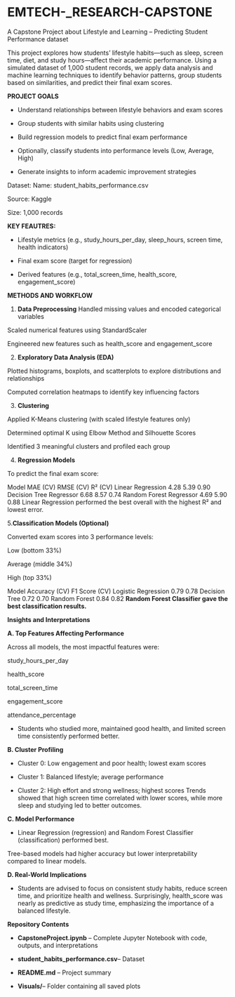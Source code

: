 # EMTECH-_RESEARCH-CAPSTONE
A Capstone Project about Lifestyle and Learning – Predicting Student Performance dataset


This project explores how students’ lifestyle habits—such as sleep, screen time, diet, and study hours—affect their academic performance. Using a simulated dataset of 1,000 student records, we apply data analysis and machine learning techniques to identify behavior patterns, group students based on similarities, and predict their final exam scores.

**PROJECT GOALS**

- Understand relationships between lifestyle behaviors and exam scores

- Group students with similar habits using clustering

- Build regression models to predict final exam performance

- Optionally, classify students into performance levels (Low, Average, High)

- Generate insights to inform academic improvement strategies


Dataset:
Name: student_habits_performance.csv

Source: Kaggle

Size: 1,000 records

**KEY FEAUTRES:**

- Lifestyle metrics (e.g., study_hours_per_day, sleep_hours, screen time, health indicators)

- Final exam score (target for regression)

- Derived features (e.g., total_screen_time, health_score, engagement_score)

**METHODS AND WORKFLOW**

1. **Data Preprocessing**
Handled missing values and encoded categorical variables

Scaled numerical features using StandardScaler

Engineered new features such as health_score and engagement_score


2. **Exploratory Data Analysis (EDA)**
   
Plotted histograms, boxplots, and scatterplots to explore distributions and relationships

Computed correlation heatmaps to identify key influencing factors

3. **Clustering**
   
Applied K-Means clustering (with scaled lifestyle features only)

Determined optimal K using Elbow Method and Silhouette Scores

Identified 3 meaningful clusters and profiled each group


4. **Regression Models**
   
To predict the final exam score:

Model	MAE (CV)	RMSE (CV)	R² (CV)
Linear Regression	4.28	5.39	0.90
Decision Tree Regressor	6.68	8.57	0.74
Random Forest Regressor	4.69	5.90	0.88
Linear Regression performed the best overall with the highest R² and lowest error.


5.**Classification Models (Optional)**

Converted exam scores into 3 performance levels:

Low (bottom 33%)

Average (middle 34%)

High (top 33%)

Model	Accuracy (CV)	F1 Score (CV)
Logistic Regression	0.79	0.78
Decision Tree	0.72	0.70
Random Forest	0.84	0.82
**Random Forest Classifier gave the best classification results.**


**Insights and Interpretations**


**A. Top Features Affecting Performance**

Across all models, the most impactful features were:

study_hours_per_day

health_score

total_screen_time

engagement_score

attendance_percentage

- Students who studied more, maintained good health, and limited screen time consistently performed better.

**B. Cluster Profiling**

- Cluster 0: Low engagement and poor health; lowest exam scores

- Cluster 1: Balanced lifestyle; average performance

- Cluster 2: High effort and strong wellness; highest scores Trends showed that high screen time correlated with lower scores, while more sleep and studying led to better outcomes.

**C. Model Performance**

- Linear Regression (regression) and Random Forest Classifier (classification) performed best.

Tree-based models had higher accuracy but lower interpretability compared to linear models.

**D. Real-World Implications**

- Students are advised to focus on consistent study habits, reduce screen time, and prioritize health and wellness. Surprisingly, health_score was nearly as predictive as study time, emphasizing the importance of a balanced lifestyle.



**Repository Contents**


- **CapstoneProject.ipynb** – Complete Jupyter Notebook with code, outputs, and interpretations

- **student_habits_performance.csv**– Dataset

- **README.md** – Project summary

- **Visuals/**– Folder containing all saved plots
